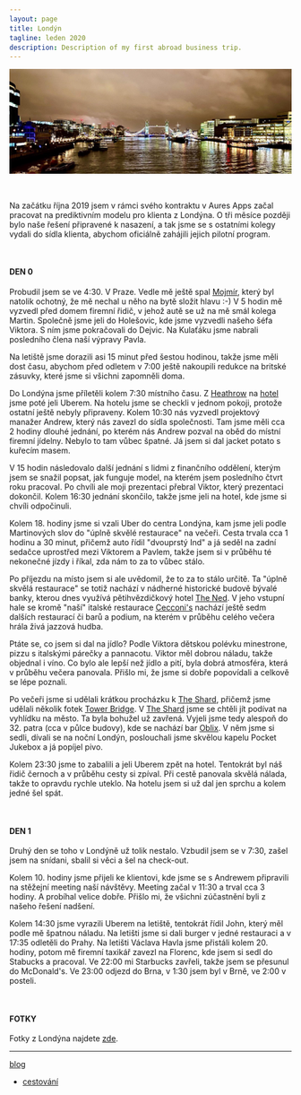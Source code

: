 ```yaml
---
layout: page
title: Londýn
tagline: leden 2020
description: Description of my first abroad business trip.
---
```


![The Tower Bridge](images/traveling_2020_London_image.jpg)

&nbsp;

Na začátku října 2019 jsem v rámci svého kontraktu v Aures Apps začal pracovat
na prediktivním modelu pro klienta z Londýna. O tři měsíce později bylo naše
řešení připravené k nasazení, a tak jsme se s ostatními kolegy vydali do sídla
klienta, abychom oficiálně zahájili jejich pilotní program.

&nbsp;

#### DEN 0

Probudil jsem se ve 4:30. V Praze. Vedle mě ještě spal
[Mojmír](https://twitter.com/mojmirbarak), který byl natolik
ochotný, že mě nechal u něho na bytě složit hlavu :-) V 5 hodin mě vyzvedl před
domem firemní řidič, v jehož autě se už na mě smál kolega Martin. Společně jsme
jeli do Holešovic, kde jsme vyzvedli našeho šéfa Viktora. S ním jsme pokračovali
do Dejvic. Na Kulaťáku jsme nabrali posledního člena naší výpravy Pavla.

Na letiště jsme dorazili asi 15 minut před šestou hodinou, takže jsme měli dost
času, abychom před odletem v 7:00 ještě nakoupili redukce na britské zásuvky,
které jsme si všichni zapomněli doma.

Do Londýna jsme příletěli kolem 7:30 místního času. Z
[Heathrow](https://cs.wikipedia.org/wiki/Leti%C5%A1t%C4%9B_London_Heathrow) na
[hotel](https://www.booking.com/hotel/gb/holiday-inn-express-london-epsom-downs.cs.html)
jsme poté jeli Uberem. Na hotelu jsme se checkli v jednom pokoji, protože ostatní ještě
nebyly připraveny. Kolem 10:30 nás vyzvedl projektový manažer Andrew, který nás
zavezl do sídla společnosti. Tam jsme měli cca 2 hodiny dlouhé jednání, po kterém
nás Andrew pozval na oběd do místní firemní jídelny. Nebylo to tam vůbec špatné.
Já jsem si dal jacket potato s kuřecím masem.

V 15 hodin následovalo další jednání s lidmi z finančního oddělení, kterým jsem
se snažil popsat, jak funguje model, na kterém jsem posledního čtvrt roku pracoval.
Po chvíli ale moji prezentaci přebral Viktor, který prezentaci dokončil. Kolem
16:30 jednání skončilo, takže jsme jeli na hotel, kde jsme si chvíli odpočinuli.

Kolem 18. hodiny jsme si vzali Uber do centra Londýna, kam jsme jeli podle
Martinových slov do "úplně skvělé restaurace" na večeři. Cesta trvala cca 1 hodinu
a 30 minut, přičemž auto řídil "dvouprstý Ind" a já seděl na zadní sedačce uprostřed
mezi Viktorem a Pavlem, takže jsem si v průběhu té nekonečné jízdy i říkal, zda
nám to za to vůbec stálo.

Po příjezdu na místo jsem si ale uvědomil, že to za to stálo určitě. Ta "úplně
skvělá restaurace" se totiž nachází v nádherné historické budově bývalé banky,
kterou dnes využívá pětihvězdičkový hotel [The Ned](https://www.thened.com/).
V jeho vstupní hale se kromě "naší" italské restaurace
[Cecconi's](https://www.thened.com/restaurants/cecconis) nachází ještě sedm dalších
restaurací či barů a podium, na kterém v průběhu celého večera hrála živá jazzová hudba.

Ptáte se, co jsem si dal na jídlo? Podle Viktora dětskou polévku minestrone,
pizzu s italskými párečky a pannacotu. Viktor měl dobrou náladu, takže objednal
i víno. Co bylo ale lepší než jídlo a pití, byla dobrá atmosféra, která v průběhu
večera panovala. Přišlo mi, že jsme si dobře popovídali a celkově se lépe poznali.

Po večeři jsme si udělali krátkou procházku k
[The Shard](https://cs.wikipedia.org/wiki/The_Shard), přičemž jsme udělali
několik fotek [Tower Bridge](https://cs.wikipedia.org/wiki/Tower_Bridge).
V [The Shard](https://cs.wikipedia.org/wiki/The_Shard) jsme se chtěli jít podívat
na vyhlídku na město. Ta byla bohužel už zavřená. Vyjeli jsme tedy alespoň do 32. patra
(cca v půlce budovy), kde se nachází bar [Oblix](https://www.oblixrestaurant.com/).
V něm jsme si sedli, dívali se na noční Londýn, poslouchali jsme skvělou kapelu
Pocket Jukebox a já popíjel pivo.

Kolem 23:30 jsme to zabalili a jeli Uberem zpět na hotel. Tentokrát byl náš řidič
černoch a v průběhu cesty si zpíval. Při cestě panovala skvělá nálada, takže to
opravdu rychle uteklo. Na hotelu jsem si už dal jen sprchu a kolem jedné šel spát.

&nbsp;

#### DEN 1

Druhý den se toho v Londýně už tolik nestalo. Vzbudil jsem se v 7:30, zašel jsem
na snídani, sbalil si věci a šel na check-out.

Kolem 10. hodiny jsme přijeli ke klientovi, kde jsme se s Andrewem připravili
na stěžejní meeting naší návštěvy. Meeting začal v 11:30 a trval cca 3 hodiny.
A probíhal velice dobře. Přišlo mi, že všichni zúčastnění byli z našeho řešení
nadšení.

Kolem 14:30 jsme vyrazili Uberem na letiště, tentokrát řídil John, který měl podle
mě špatnou náladu. Na letišti jsme si dali burger v jedné restauraci a v 17:35
odletěli do Prahy. Na letišti Václava Havla jsme přistáli kolem 20. hodiny,
potom mě firemní taxikář zavezl na Florenc, kde jsem si sedl do Stabucks a pracoval.
Ve 22:00 mi Starbucks zavřeli, takže jsem se přesunul do McDonald's.
Ve 23:00 odjezd do Brna, v 1:30 jsem byl v Brně, ve 2:00 v posteli.

&nbsp;

#### FOTKY

Fotky z Londýna najdete [zde](https://photos.app.goo.gl/mzX5h3WVv8mZVpMD7).

---

[blog](../index.html)
- [cestování](traveling_content.html)
